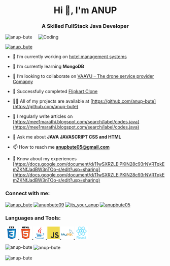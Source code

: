 <h1 align="center">Hi 👋, I'm ANUP</h1>
<h3 align="center">A Skilled FullStack Java Developer</h3>
<img align="right" alt="Coding" width="400" src="https://media.tenor.com/rePDfDWO3XoAAAAd/hacking.gif">

<p align="left"> <img src="https://komarev.com/ghpvc/?username=anup-bute&label=Profile%20views&color=0e75b6&style=flat" alt="anup-bute" /> </p>

<p align="left"> <a href="https://twitter.com/anup_bute" target="blank"><img src="https://img.shields.io/twitter/follow/anup_bute?logo=twitter&style=for-the-badge" alt="anup_bute" /></a> </p>

- 🔭 I’m currently working on [hotel management systems](https://github.com/anup-bute/Hotel-Management-System)

- 🌱 I’m currently learning **MongoDB**

- 👯 I’m looking to collaborate on [VAAYU – The drone service provider Comapny](https://anup-bute.github.io/Project-VAAYU/)

- 🤝 Successfully completed [Flipkart Clone](https://anup-bute.github.io/Flipkart_clone/)

- 👨‍💻 All of my projects are available at [https://github.com/anup-bute](https://github.com/anup-bute)

- 📝 I regularly write articles on [https://mee1marathi.blogspot.com/search/label/codes.java](https://mee1marathi.blogspot.com/search/label/codes.java)

- 💬 Ask me about **JAVA JAVASCRIPT CSS and HTML**

- 📫 How to reach me **anupbute05@gmail.com**

- 📄 Know about my experiences [https://docs.google.com/document/d/11wSXRZLElPKlN28c93rNVRTqkEmZKNfJadBW3nTOo-s/edit?usp=sharing](https://docs.google.com/document/d/11wSXRZLElPKlN28c93rNVRTqkEmZKNfJadBW3nTOo-s/edit?usp=sharing)

<h3 align="left">Connect with me:</h3>
<p align="left">
<a href="https://twitter.com/anup_bute" target="blank"><img align="center" src="https://raw.githubusercontent.com/rahuldkjain/github-profile-readme-generator/master/src/images/icons/Social/twitter.svg" alt="anup_bute" height="30" width="40" /></a>
<a href="https://linkedin.com/in/anupbute09" target="blank"><img align="center" src="https://raw.githubusercontent.com/rahuldkjain/github-profile-readme-generator/master/src/images/icons/Social/linked-in-alt.svg" alt="anupbute09" height="30" width="40" /></a>
<a href="https://instagram.com/its_your_anup" target="blank"><img align="center" src="https://raw.githubusercontent.com/rahuldkjain/github-profile-readme-generator/master/src/images/icons/Social/instagram.svg" alt="its_your_anup" height="30" width="40" /></a>
<a href="https://www.hackerrank.com/anupbute05" target="blank"><img align="center" src="https://raw.githubusercontent.com/rahuldkjain/github-profile-readme-generator/master/src/images/icons/Social/hackerrank.svg" alt="anupbute05" height="30" width="40" /></a>
</p>

<h3 align="left">Languages and Tools:</h3>
<p align="left"> <a href="https://www.w3schools.com/css/" target="_blank" rel="noreferrer"> <img src="https://raw.githubusercontent.com/devicons/devicon/master/icons/css3/css3-original-wordmark.svg" alt="css3" width="40" height="40"/> </a> <a href="https://www.w3.org/html/" target="_blank" rel="noreferrer"> <img src="https://raw.githubusercontent.com/devicons/devicon/master/icons/html5/html5-original-wordmark.svg" alt="html5" width="40" height="40"/> </a> <a href="https://www.java.com" target="_blank" rel="noreferrer"> <img src="https://raw.githubusercontent.com/devicons/devicon/master/icons/java/java-original.svg" alt="java" width="40" height="40"/> </a> <a href="https://developer.mozilla.org/en-US/docs/Web/JavaScript" target="_blank" rel="noreferrer"> <img src="https://raw.githubusercontent.com/devicons/devicon/master/icons/javascript/javascript-original.svg" alt="javascript" width="40" height="40"/> </a> <a href="https://www.mysql.com/" target="_blank" rel="noreferrer"> <img src="https://raw.githubusercontent.com/devicons/devicon/master/icons/mysql/mysql-original-wordmark.svg" alt="mysql" width="40" height="40"/> </a> <a href="https://reactjs.org/" target="_blank" rel="noreferrer"> <img src="https://raw.githubusercontent.com/devicons/devicon/master/icons/react/react-original-wordmark.svg" alt="react" width="40" height="40"/> </a> </p>

<p><img align="left" src="https://github-readme-stats.vercel.app/api/top-langs?username=anup-bute&show_icons=true&locale=en&layout=compact" alt="anup-bute" /></p>

<p>&nbsp;<img align="center" src="https://github-readme-stats.vercel.app/api?username=anup-bute&show_icons=true&locale=en" alt="anup-bute" /></p>

<p><img align="center" src="https://github-readme-streak-stats.herokuapp.com/?user=anup-bute&" alt="anup-bute" /></p>

